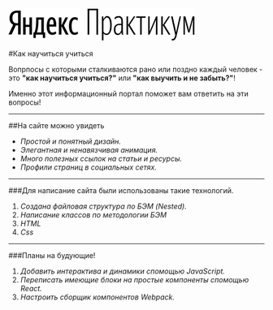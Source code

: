 [![ссылка на Яндекс Практикум](./images/logo_place_header.svg)](https://praktikum.yandex.ru/)

#Как научиться учиться


Вопрпосы с которыми сталкиваются рано или поздно каждый человек - это __"как научиться учиться?"__ или __"как выучить и не забыть?"__!

Именно этот информационный портал  поможет вам ответить на эти вопросы!

___

##На сайте можно увидеть
* _Простой и понятный дизайн._
* _Элегантная и ненавязчивая анимация._
* _Много полезных ссылок на статьи и ресурсы._
* _Профили страниц в социальных сетях._


___
###Для написание сайта были использованы такие технологий.
1. _Создана файловая структура по БЭМ (Nested)._
2. _Написание классов по методологии БЭМ_
3. _HTML_
4. _Css_

___

###Планы на будующие!
1. _Добавить интерактива и динамики спомощью JavaScript._
2. _Переписать имеющие блоки на простые компоненты спомощью React._
3. _Настроить сборщик компонентов Webpack._
